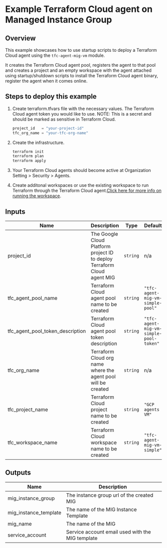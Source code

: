 # Example Terraform Cloud agent on Managed Instance Group

## Overview

This example showcases how to use startup scripts to deploy a Terraform Cloud agent using the `tfc-agent-mig-vm` module.

It creates the Terraform Cloud agent pool, registers the agent to that pool and creates a project and an empty workspace with the agent attached using startup/shutdown scripts to install the Terraform Cloud agent binary, register the agent when it comes online.

## Steps to deploy this example

1. Create terraform.tfvars file with the necessary values. The Terraform Cloud agent token you would like to use. NOTE: This is a secret and should be marked as sensitive in Terraform Cloud.

    ```tf
    project_id   = "your-project-id"
    tfc_org_name = "your-tfc-org-name"
    ```

1. Create the infrastructure.

    ```sh
    terraform init
    terraform plan
    terraform apply
    ```

1. Your Terraform Cloud agents should become active at Organization Setting > Security > Agents.

1. Create additonal workspaces or use the existing workspace to run Terraform through the Terraform Cloud agent.[Click here for more info on running the workspace](https://registry.terraform.io/providers/hashicorp/tfe/latest/docs/resources/workspace_run#example-usage).

<!-- BEGINNING OF PRE-COMMIT-TERRAFORM DOCS HOOK -->
## Inputs

| Name | Description | Type | Default | Required |
|------|-------------|------|---------|:--------:|
| project\_id | The Google Cloud Platform project ID to deploy Terraform Cloud agent MIG | `string` | n/a | yes |
| tfc\_agent\_pool\_name | Terraform Cloud agent pool name to be created | `string` | `"tfc-agent-mig-vm-simple-pool"` | no |
| tfc\_agent\_pool\_token\_description | Terraform Cloud agent pool token description | `string` | `"tfc-agent-mig-vm-simple-pool-token"` | no |
| tfc\_org\_name | Terraform Cloud org name where the agent pool will be created | `string` | n/a | yes |
| tfc\_project\_name | Terraform Cloud project name to be created | `string` | `"GCP agents VM"` | no |
| tfc\_workspace\_name | Terraform Cloud workspace name to be created | `string` | `"tfc-agent-mig-vm-simple"` | no |

## Outputs

| Name | Description |
|------|-------------|
| mig\_instance\_group | The instance group url of the created MIG |
| mig\_instance\_template | The name of the MIG Instance Template |
| mig\_name | The name of the MIG |
| service\_account | Service account email used with the MIG template |

<!-- END OF PRE-COMMIT-TERRAFORM DOCS HOOK -->
